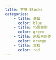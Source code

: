 ```yaml
---
title: 方块 Blocks
categories:
    - title: 基础
      color: blue
    - title: 巧思案例
      color: green
    - title: 原版再创作
      color: orange
    - title: 文档
      color: red
---
```

